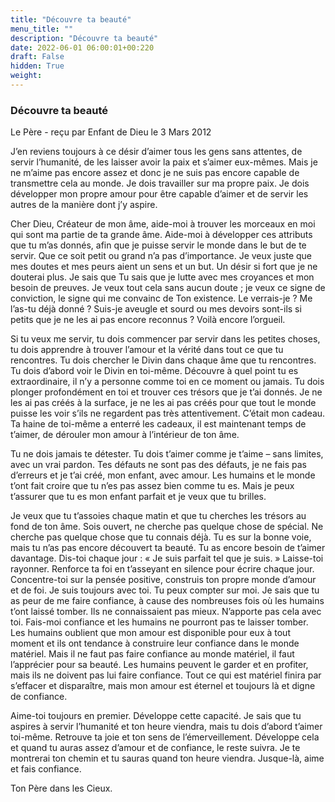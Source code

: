 ```yaml
---
title: "Découvre ta beauté"
menu_title: ""
description: "Découvre ta beauté"
date: 2022-06-01 06:00:01+00:220
draft: False
hidden: True
weight:
---
```

### Découvre ta beauté

Le Père - reçu par Enfant de Dieu le 3 Mars 2012

J’en reviens toujours à ce désir d’aimer tous les gens sans attentes, de servir l’humanité, de les laisser avoir la paix et s’aimer eux-mêmes. Mais je ne m’aime pas encore assez et donc je ne suis pas encore capable de transmettre cela au monde. Je dois travailler sur ma propre paix. Je dois développer mon propre amour pour être capable d’aimer et de servir les autres de la manière dont j’y aspire.

Cher Dieu, Créateur de mon âme, aide-moi à trouver les morceaux en moi qui sont ma partie de ta grande âme. Aide-moi à développer ces attributs que tu m’as donnés, afin que je puisse servir le monde dans le but de te servir. Que ce soit petit ou grand n’a pas d’importance. Je veux juste que mes doutes et mes peurs aient un sens et un but. Un désir si fort que je ne douterai plus. Je sais que Tu sais que je lutte avec mes croyances et mon besoin de preuves. Je veux tout cela sans aucun doute ; je veux ce signe de conviction, le signe qui me convainc de Ton existence. Le verrais-je ? Me l’as-tu déjà donné ? Suis-je aveugle et sourd ou mes devoirs sont-ils si petits que je ne les ai pas encore reconnus ? Voilà encore l’orgueil.

Si tu veux me servir, tu dois commencer par servir dans les petites choses, tu dois apprendre à trouver l’amour et la vérité dans tout ce que tu rencontres. Tu dois chercher le Divin dans chaque âme que tu rencontres. Tu dois d’abord voir le Divin en toi-même. Découvre à quel point tu es extraordinaire, il n’y a personne comme toi en ce moment ou jamais. Tu dois plonger profondément en toi et trouver ces trésors que je t’ai donnés. Je ne les ai pas créés à la surface, je ne les ai pas créés pour que tout le monde puisse les voir s’ils ne regardent pas très attentivement. C’était mon cadeau. Ta haine de toi-même a enterré les cadeaux, il est maintenant temps de t’aimer, de dérouler mon amour à l’intérieur de ton âme.

Tu ne dois jamais te détester. Tu dois t’aimer comme je t’aime – sans limites, avec un vrai pardon. Tes défauts ne sont pas des défauts, je ne fais pas d’erreurs et je t’ai créé, mon enfant, avec amour. Les humains et le monde t’ont fait croire que tu n’es pas assez bien comme tu es. Mais je peux t’assurer que tu es mon enfant parfait et je veux que tu brilles.

Je veux que tu t’assoies chaque matin et que tu cherches les trésors au fond de ton âme. Sois ouvert, ne cherche pas quelque chose de spécial. Ne cherche pas quelque chose que tu connais déjà. Tu es sur la bonne voie, mais tu n’as pas encore découvert ta beauté. Tu as encore besoin de t’aimer davantage. Dis-toi chaque jour : « Je suis parfait tel que je suis. » Laisse-toi rayonner. Renforce ta foi en t’asseyant en silence pour écrire chaque jour. Concentre-toi sur la pensée positive, construis ton propre monde d’amour et de foi. Je suis toujours avec toi. Tu peux compter sur moi. Je sais que tu as peur de me faire confiance, à cause des nombreuses fois où les humains t’ont laissé tomber. Ils ne connaissaient pas mieux. N’apporte pas cela avec toi. Fais-moi confiance et les humains ne pourront pas te laisser tomber. Les humains oublient que mon amour est disponible pour eux à tout moment et ils ont tendance à construire leur confiance dans le monde matériel. Mais il ne faut pas faire confiance au monde matériel, il faut l’apprécier pour sa beauté. Les humains peuvent le garder et en profiter, mais ils ne doivent pas lui faire confiance. Tout ce qui est matériel finira par s’effacer et disparaître, mais mon amour est éternel et toujours là et digne de confiance.

Aime-toi toujours en premier. Développe cette capacité. Je sais que tu aspires à servir l’humanité et ton heure viendra, mais tu dois d’abord t’aimer toi-même. Retrouve ta joie et ton sens de l’émerveillement. Développe cela et quand tu auras assez d’amour et de confiance, le reste suivra. Je te montrerai ton chemin et tu sauras quand ton heure viendra. Jusque-là, aime et fais confiance.

Ton Père dans les Cieux.

